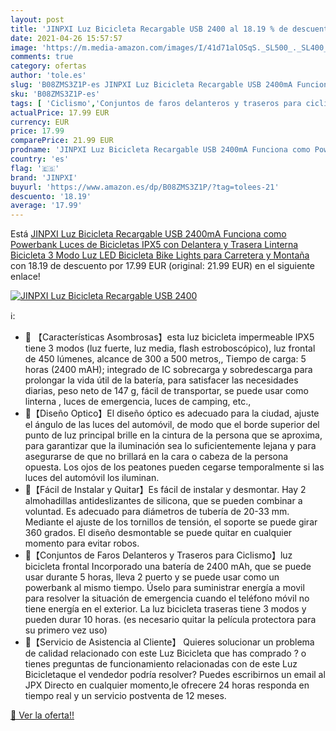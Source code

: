 ```yaml
---
layout: post
title: 'JINPXI Luz Bicicleta Recargable USB 2400 al 18.19 % de descuento'
date: 2021-04-26 15:57:57
image: 'https://m.media-amazon.com/images/I/41d71alOSqS._SL500_._SL400_.jpg'
comments: true
category: ofertas
author: 'tole.es'
slug: 'B08ZMS3Z1P-es JINPXI Luz Bicicleta Recargable USB 2400mA Funciona como...'
sku: 'B08ZMS3Z1P-es'
tags: [ 'Ciclismo','Conjuntos de faros delanteros y traseros para ciclismo','Deportes y aire libre','Luces y reflectores de ciclismo','Ropa y equipo para deportes','bicicleta','jinpxi', ]
actualPrice: 17.99 EUR
currency: EUR
price: 17.99
comparePrice: 21.99 EUR
prodname: 'JINPXI Luz Bicicleta Recargable USB 2400mA Funciona como Powerbank  Luces de Bicicletas IPX5 con Delantera y Trasera Linterna Bicicleta 3 Modo  Luz LED Bicicleta Bike Lights para Carretera y Montaña'
country: 'es'
flag: '🇪🇸'
brand: 'JINPXI'
buyurl: 'https://www.amazon.es/dp/B08ZMS3Z1P/?tag=tolees-21'
descuento: '18.19'
average: '17.99'
---
```


Está [JINPXI Luz Bicicleta Recargable USB 2400mA Funciona como Powerbank  Luces de Bicicletas IPX5 con Delantera y Trasera Linterna Bicicleta 3 Modo  Luz LED Bicicleta Bike Lights para Carretera y Montaña](https://www.amazon.es/dp/B08ZMS3Z1P/?tag=tolees-21) con 18.19 de descuento por 17.99 EUR (original: 21.99 EUR) en el siguiente enlace!

[![JINPXI Luz Bicicleta Recargable USB 2400](https://m.media-amazon.com/images/I/41d71alOSqS._SL500_._SL400_.jpg)](https://www.amazon.es/dp/B08ZMS3Z1P/?tag=tolees-21)

ℹ️:

- 🚴 【Características Asombrosas】esta luz bicicleta impermeable IPX5 tiene 3 modos (luz fuerte, luz media, flash estroboscópico), luz frontal de 450 lúmenes, alcance de 300 a 500 metros,, Tiempo de carga: 5 horas (2400 mAH); integrado de IC sobrecarga y sobredescarga para prolongar la vida útil de la batería, para satisfacer las necesidades diarias, peso neto de 147 g, fácil de transportar, se puede usar como linterna , luces de emergencia, luces de camping, etc.,
- 🚴【Diseño Optico】El diseño óptico es adecuado para la ciudad, ajuste el ángulo de las luces del automóvil, de modo que el borde superior del punto de luz principal brille en la cintura de la persona que se aproxima, para garantizar que la iluminación sea lo suficientemente lejana y para asegurarse de que no brillará en la cara o cabeza de la persona opuesta. Los ojos de los peatones pueden cegarse temporalmente si las luces del automóvil los iluminan.
- 🚴【Fácil de Instalar y Quitar】Es fácil de instalar y desmontar. Hay 2 almohadillas antideslizantes de silicona, que se pueden combinar a voluntad. Es adecuado para diámetros de tubería de 20-33 mm. Mediante el ajuste de los tornillos de tensión, el soporte se puede girar 360 grados. El diseño desmontable se puede quitar en cualquier momento para evitar robos.
- 🚴【Conjuntos de Faros Delanteros y Traseros para Ciclismo】luz bicicleta frontal Incorporado una batería de 2400 mAh, que se puede usar durante 5 horas, lleva 2 puerto y se puede usar como un powerbank al mismo tiempo. Úselo para suministrar energía a movil para resolver la situación de emergencia cuando el teléfono móvil no tiene energía en el exterior. La luz bicicleta traseras tiene 3 modos y pueden durar 10 horas. (es necesario quitar la película protectora para su primero vez uso)
- 🚴【Servicio de Asistencia al Cliente】 Quieres solucionar un problema de calidad relacionado con este Luz Bicicleta que has comprado ? o tienes preguntas de funcionamiento relacionadas con de este Luz Bicicletaque el vendedor podría resolver? Puedes escribirnos un email al JPX Directo en cualquier momento,le ofrecere 24 horas responda en tiempo real y un servicio postventa de 12 meses.

[🛒 Ver la oferta!!](https://www.amazon.es/dp/B08ZMS3Z1P/?tag=tolees-21)
